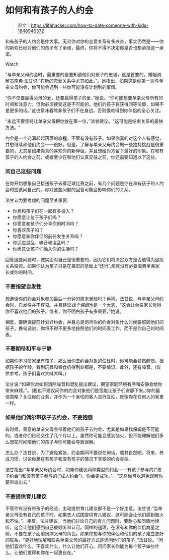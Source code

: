 # 如何和有孩子的人约会

> 原文：<https://lifehacker.com/how-to-date-someone-with-kids-1848946372>

和有孩子的人约会是件大事。无论你对你的恋爱关系有多兴奋，事实仍然是——你的新欢已经对他们的孩子有了承诺，最终，你将不得不决定你是否也想承担这一承诺。

Watch

“与单亲父母约会时，最重要的是要知道他们对孩子的忠诚，这是首要的。婚姻调解员南希·法甘说:“在新的恋爱关系中尤其如此。”。她指出，如果这是你第一次与单亲父母约会，你可能会遇到一些你可能没有计划到的事情。

“你不仅要赢得父母的爱，还要赢得孩子的爱，”她说。“你可能想要单亲父母所有的时间和注意力，但你必须接受这是不可能的。他们的孩子将获得同等份额，如果不是更多的话。”这也意味着除非孩子们不在身边，否则很难得到你伴侣的全心关注。

“永远不要坚持让单亲父母把你放在第一位，”法甘建议。"这可能是结束关系的最快方法。"

约会是一个充满起起落落的旅程，不管有没有孩子。如果你真的对这个人有感觉，并想继续和他们约会——很好。但是，了解与单亲父母约会的一些独特挑战是很重要的，尤其是如果你真的喜欢你的新伴侣，并且想给对方留下最好的印象。在和有孩子的人约会之前，或者至少在和他们认真交往之前，你还需要知道以下这些。

### **问自己这些问题**

在你开始想象自己接送孩子去看足球比赛之前，有几个问题是你在和有孩子的人约会时应该问自己的。你对这些问题的回答可能会影响你们的关系。

法甘认为要考虑的问题至关重要:

*   你想和孩子们在一起有多投入？
*   你愿意让位于孩子们吗？
*   你愿意和孩子们分享你的时间吗？
*   你喜欢孩子吗？
*   你愿意和你伴侣的前任发生关系吗？
*   你适应混乱、噪音和混乱吗？
*   你愿意让孩子们融入你的生活吗？

回答这些问题时，诚实面对自己是很重要的，因为它们将决定双方是否值得为这段关系投资。如果你认为孩子只是在兼职的基础上“还行”,那就没有必要浪费单亲家长或你的时间。

### 不要指望自发性

想邀请你的约会对象参加最后一分钟的周末冒险吗？再猜。法甘说，与单亲父母约会时，自发性并不容易。并且建议*找个保姆*也是一个大忌，“这会让单亲家长觉得你不喜欢他们的孩子。或者，你不明白孩子有多重要，”她说。

相反，要确保提前计划好约会，并且总是询问你的约会对象什么时候要照顾他们的孩子。换句话说，你将不得不更多地按照他们的时间表工作，而不是你自己的时间表。

### 不要期待和平与宁静

如果你不习惯家里有孩子，那么当你去约会对象的住处时，你可能会猛然醒悟。根据孩子的年龄，看到玩具和零食扔得到处都是，不要惊讶。此外，还有噪音。(仅供参考，孩子们喜欢大喊大叫。)

法甘说:“如果你对如何消除噪音和混乱提出建议，期望家庭环境有序和安静会给你带来麻烦。”。(我也不建议问你的约会对象他们是否能让孩子们安静下来。)你的最佳策略？关注你的业务，并作为一个亲切的客人进行互动，就像你在任何人的家里一样。

### 如果他们偶尔带孩子去约会，不要抱怨

有时候，善意的单亲父母会带着他们的孩子去约会，尤其是如果找保姆是不可能的，或者你们已经交往了几个月以上。虽然你可能会感到恼火，但不能理解他们多么想花时间陪他们的孩子*和*你可能会导致误解。

怎么办？法甘说，为了避免紧张，约会期间不要说任何话。顺其自然吧。将来，养成习惯，讨论你想在有孩子和没有孩子的情况下享受的约会类型。

法甘指出:“与单亲父母约会时，如果你建议两种类型的约会——有孩子参与的(“孩子约会”)和没有孩子参与的(“成人约会”)，你会更成功。”。"这样你可以避免误解你要带谁出去."

### 不要提供育儿建议

不管你有没有带孩子的经验，主动提供育儿建议都不是一个好主意。法甘说:“当单亲父母没有自己的孩子时，如果恋人试图提供育儿建议，这可能会让他们感到恼火和不快。”。相反，法甘建议，当他们讨论自己的育儿问题时，要耐心和同情地倾听，这会让他们感到自己被倾听和认可。同样的道理，在没有和你的伴侣商量之前，不要在孩子面前扮演父母的角色。如果你想与你的伴侣和他们的孩子建立更好的联系，“更好地理解和联系单亲父母的最好方式是询问他们的孩子，”法甘说。“问他们喜欢什么，不喜欢什么，什么让他们开心。问问家长你能为每个孩子做些什么，让他们觉得和你在一起更自在。”